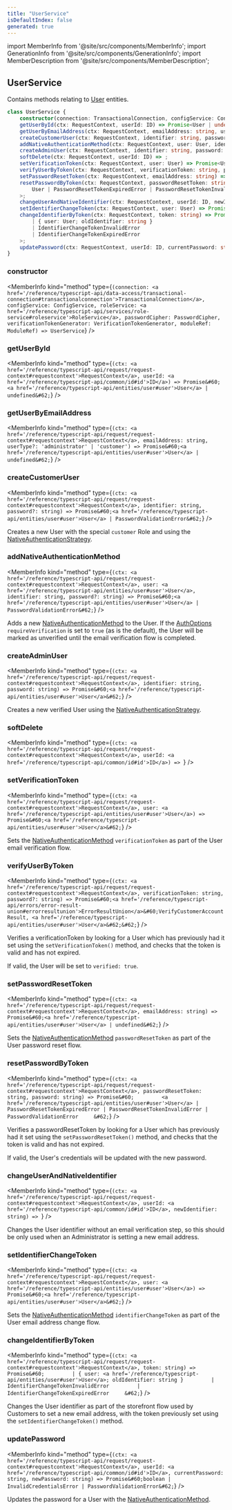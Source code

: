 ```yaml
---
title: "UserService"
isDefaultIndex: false
generated: true
---
```

<!-- This file was generated from the Vendure source. Do not modify. Instead, re-run the "docs:build" script -->
import MemberInfo from '@site/src/components/MemberInfo';
import GenerationInfo from '@site/src/components/GenerationInfo';
import MemberDescription from '@site/src/components/MemberDescription';


## UserService

<GenerationInfo sourceFile="packages/core/src/service/services/user.service.ts" sourceLine="38" packageName="@vendure/core" />

Contains methods relating to <a href='/reference/typescript-api/entities/user#user'>User</a> entities.

```ts title="Signature"
class UserService {
    constructor(connection: TransactionalConnection, configService: ConfigService, roleService: RoleService, passwordCipher: PasswordCipher, verificationTokenGenerator: VerificationTokenGenerator, moduleRef: ModuleRef)
    getUserById(ctx: RequestContext, userId: ID) => Promise<User | undefined>;
    getUserByEmailAddress(ctx: RequestContext, emailAddress: string, userType?: 'administrator' | 'customer') => Promise<User | undefined>;
    createCustomerUser(ctx: RequestContext, identifier: string, password?: string) => Promise<User | PasswordValidationError>;
    addNativeAuthenticationMethod(ctx: RequestContext, user: User, identifier: string, password?: string) => Promise<User | PasswordValidationError>;
    createAdminUser(ctx: RequestContext, identifier: string, password: string) => Promise<User>;
    softDelete(ctx: RequestContext, userId: ID) => ;
    setVerificationToken(ctx: RequestContext, user: User) => Promise<User>;
    verifyUserByToken(ctx: RequestContext, verificationToken: string, password?: string) => Promise<ErrorResultUnion<VerifyCustomerAccountResult, User>>;
    setPasswordResetToken(ctx: RequestContext, emailAddress: string) => Promise<User | undefined>;
    resetPasswordByToken(ctx: RequestContext, passwordResetToken: string, password: string) => Promise<
        User | PasswordResetTokenExpiredError | PasswordResetTokenInvalidError | PasswordValidationError
    >;
    changeUserAndNativeIdentifier(ctx: RequestContext, userId: ID, newIdentifier: string) => ;
    setIdentifierChangeToken(ctx: RequestContext, user: User) => Promise<User>;
    changeIdentifierByToken(ctx: RequestContext, token: string) => Promise<
        | { user: User; oldIdentifier: string }
        | IdentifierChangeTokenInvalidError
        | IdentifierChangeTokenExpiredError
    >;
    updatePassword(ctx: RequestContext, userId: ID, currentPassword: string, newPassword: string) => Promise<boolean | InvalidCredentialsError | PasswordValidationError>;
}
```

<div className="members-wrapper">

### constructor

<MemberInfo kind="method" type={`(connection: <a href='/reference/typescript-api/data-access/transactional-connection#transactionalconnection'>TransactionalConnection</a>, configService: ConfigService, roleService: <a href='/reference/typescript-api/services/role-service#roleservice'>RoleService</a>, passwordCipher: PasswordCipher, verificationTokenGenerator: VerificationTokenGenerator, moduleRef: ModuleRef) => UserService`}   />


### getUserById

<MemberInfo kind="method" type={`(ctx: <a href='/reference/typescript-api/request/request-context#requestcontext'>RequestContext</a>, userId: <a href='/reference/typescript-api/common/id#id'>ID</a>) => Promise&#60;<a href='/reference/typescript-api/entities/user#user'>User</a> | undefined&#62;`}   />


### getUserByEmailAddress

<MemberInfo kind="method" type={`(ctx: <a href='/reference/typescript-api/request/request-context#requestcontext'>RequestContext</a>, emailAddress: string, userType?: 'administrator' | 'customer') => Promise&#60;<a href='/reference/typescript-api/entities/user#user'>User</a> | undefined&#62;`}   />


### createCustomerUser

<MemberInfo kind="method" type={`(ctx: <a href='/reference/typescript-api/request/request-context#requestcontext'>RequestContext</a>, identifier: string, password?: string) => Promise&#60;<a href='/reference/typescript-api/entities/user#user'>User</a> | PasswordValidationError&#62;`}   />

Creates a new User with the special `customer` Role and using the <a href='/reference/typescript-api/auth/native-authentication-strategy#nativeauthenticationstrategy'>NativeAuthenticationStrategy</a>.
### addNativeAuthenticationMethod

<MemberInfo kind="method" type={`(ctx: <a href='/reference/typescript-api/request/request-context#requestcontext'>RequestContext</a>, user: <a href='/reference/typescript-api/entities/user#user'>User</a>, identifier: string, password?: string) => Promise&#60;<a href='/reference/typescript-api/entities/user#user'>User</a> | PasswordValidationError&#62;`}   />

Adds a new <a href='/reference/typescript-api/entities/authentication-method#nativeauthenticationmethod'>NativeAuthenticationMethod</a> to the User. If the <a href='/reference/typescript-api/auth/auth-options#authoptions'>AuthOptions</a> `requireVerification`
is set to `true` (as is the default), the User will be marked as unverified until the email verification
flow is completed.
### createAdminUser

<MemberInfo kind="method" type={`(ctx: <a href='/reference/typescript-api/request/request-context#requestcontext'>RequestContext</a>, identifier: string, password: string) => Promise&#60;<a href='/reference/typescript-api/entities/user#user'>User</a>&#62;`}   />

Creates a new verified User using the <a href='/reference/typescript-api/auth/native-authentication-strategy#nativeauthenticationstrategy'>NativeAuthenticationStrategy</a>.
### softDelete

<MemberInfo kind="method" type={`(ctx: <a href='/reference/typescript-api/request/request-context#requestcontext'>RequestContext</a>, userId: <a href='/reference/typescript-api/common/id#id'>ID</a>) => `}   />


### setVerificationToken

<MemberInfo kind="method" type={`(ctx: <a href='/reference/typescript-api/request/request-context#requestcontext'>RequestContext</a>, user: <a href='/reference/typescript-api/entities/user#user'>User</a>) => Promise&#60;<a href='/reference/typescript-api/entities/user#user'>User</a>&#62;`}   />

Sets the <a href='/reference/typescript-api/entities/authentication-method#nativeauthenticationmethod'>NativeAuthenticationMethod</a> `verificationToken` as part of the User email verification
flow.
### verifyUserByToken

<MemberInfo kind="method" type={`(ctx: <a href='/reference/typescript-api/request/request-context#requestcontext'>RequestContext</a>, verificationToken: string, password?: string) => Promise&#60;<a href='/reference/typescript-api/errors/error-result-union#errorresultunion'>ErrorResultUnion</a>&#60;VerifyCustomerAccountResult, <a href='/reference/typescript-api/entities/user#user'>User</a>&#62;&#62;`}   />

Verifies a verificationToken by looking for a User which has previously had it set using the
`setVerificationToken()` method, and checks that the token is valid and has not expired.

If valid, the User will be set to `verified: true`.
### setPasswordResetToken

<MemberInfo kind="method" type={`(ctx: <a href='/reference/typescript-api/request/request-context#requestcontext'>RequestContext</a>, emailAddress: string) => Promise&#60;<a href='/reference/typescript-api/entities/user#user'>User</a> | undefined&#62;`}   />

Sets the <a href='/reference/typescript-api/entities/authentication-method#nativeauthenticationmethod'>NativeAuthenticationMethod</a> `passwordResetToken` as part of the User password reset
flow.
### resetPasswordByToken

<MemberInfo kind="method" type={`(ctx: <a href='/reference/typescript-api/request/request-context#requestcontext'>RequestContext</a>, passwordResetToken: string, password: string) => Promise&#60;         <a href='/reference/typescript-api/entities/user#user'>User</a> | PasswordResetTokenExpiredError | PasswordResetTokenInvalidError | PasswordValidationError     &#62;`}   />

Verifies a passwordResetToken by looking for a User which has previously had it set using the
`setPasswordResetToken()` method, and checks that the token is valid and has not expired.

If valid, the User's credentials will be updated with the new password.
### changeUserAndNativeIdentifier

<MemberInfo kind="method" type={`(ctx: <a href='/reference/typescript-api/request/request-context#requestcontext'>RequestContext</a>, userId: <a href='/reference/typescript-api/common/id#id'>ID</a>, newIdentifier: string) => `}   />

Changes the User identifier without an email verification step, so this should be only used when
an Administrator is setting a new email address.
### setIdentifierChangeToken

<MemberInfo kind="method" type={`(ctx: <a href='/reference/typescript-api/request/request-context#requestcontext'>RequestContext</a>, user: <a href='/reference/typescript-api/entities/user#user'>User</a>) => Promise&#60;<a href='/reference/typescript-api/entities/user#user'>User</a>&#62;`}   />

Sets the <a href='/reference/typescript-api/entities/authentication-method#nativeauthenticationmethod'>NativeAuthenticationMethod</a> `identifierChangeToken` as part of the User email address change
flow.
### changeIdentifierByToken

<MemberInfo kind="method" type={`(ctx: <a href='/reference/typescript-api/request/request-context#requestcontext'>RequestContext</a>, token: string) => Promise&#60;         | { user: <a href='/reference/typescript-api/entities/user#user'>User</a>; oldIdentifier: string }         | IdentifierChangeTokenInvalidError         | IdentifierChangeTokenExpiredError     &#62;`}   />

Changes the User identifier as part of the storefront flow used by Customers to set a
new email address, with the token previously set using the `setIdentifierChangeToken()` method.
### updatePassword

<MemberInfo kind="method" type={`(ctx: <a href='/reference/typescript-api/request/request-context#requestcontext'>RequestContext</a>, userId: <a href='/reference/typescript-api/common/id#id'>ID</a>, currentPassword: string, newPassword: string) => Promise&#60;boolean | InvalidCredentialsError | PasswordValidationError&#62;`}   />

Updates the password for a User with the <a href='/reference/typescript-api/entities/authentication-method#nativeauthenticationmethod'>NativeAuthenticationMethod</a>.


</div>
